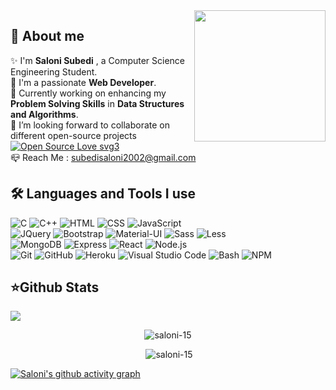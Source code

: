<!-- ![Saloni Subedi github](https://user-images.githubusercontent.com/75828760/148636394-d8e56ca5-72e9-4ac5-9fda-7fe7614534a0.png) -->

<img align="right" src="https://raw.githubusercontent.com/akshitagupta15june/akshitagupta15june/master/200w.webp" width="210px" style="max-width:100%;">


<h2><b>🌟 About me  </b></h2>

✨ I'm <b>Saloni Subedi</b> , a Computer Science Engineering Student.<br/>
🎇 I'm a passionate <b>Web Developer</b>. <br/>
🌱 Currently working on enhancing my <b>Problem Solving Skills</b> in <b>Data Structures and Algorithms</b>.<br/>
👯 I’m looking forward to collaborate on different open-source projects [![Open Source Love svg3](https://badges.frapsoft.com/os/v3/open-source.svg?v=103)](https://github.com/ellerbrock/open-source-badges/)<br/>
📪 Reach Me : subedisaloni2002@gmail.com
<br />
 
<p align="left">
<h2><b>🛠 Languages and Tools I use </b></h2>

  ![C](https://img.shields.io/badge/-C-141321?style=plastic&logo=C)
  ![C++](https://img.shields.io/badge/C++-141321?style=plastic&logo=c%2B%2B&logoColor=00599C)
  ![HTML](https://img.shields.io/badge/-HTML-141321?style=plastic&logo=HTML5)
  ![CSS](https://img.shields.io/badge/-CSS-141321?style=plastic&logo=CSS3&logoColor=1572B6)
  ![JavaScript](https://img.shields.io/badge/-JavaScript-141321?style=plastic&logo=javascript)
  <br>
  ![JQuery](https://img.shields.io/badge/-JQuery-141321?style=plastic&logo=jquery&logoColor=0769ad)
  ![Bootstrap](https://img.shields.io/badge/-Bootstrap-141321?style=plastic&logo=bootstrap&logoColor=563D7C)
  ![Material-UI](https://img.shields.io/badge/-MaterialUI-141321?style=plastic&logo=mui&logoColor=007EFE)
  ![Sass](https://img.shields.io/badge/-Sass-141321?style=plastic&logo=sass&logoColor=cc6699)
  ![Less](https://img.shields.io/badge/-Less-141321?style=plastic&logo=less&logoColor=428bca)
  <br>
  ![MongoDB](https://img.shields.io/badge/-MongoDB-141321?style=plastic&logo=mongodb)
  ![Express](https://img.shields.io/badge/-ExpressJS-141321?style=plastic&logo=express)
  ![React](https://img.shields.io/badge/-React-141321?style=plastic&logo=react)
  ![Node.js](https://img.shields.io/badge/-Node.js-141321?style=plastic&logo=node.js)
  <br>
  ![Git](https://img.shields.io/badge/-Git-141321?style=plastic&logo=git)
  ![GitHub](https://img.shields.io/badge/-GitHub-141321?style=plastic&logo=github)
  ![Heroku](https://img.shields.io/badge/-Heroku-141321?style=plastic&logo=heroku&logoColor=6567a5)
  ![Visual Studio Code](https://img.shields.io/badge/-Visual%20Studio%20Code-141321?style=plastic&logo=visual-studio-code&logoColor=007ACC)
  ![Bash](https://img.shields.io/badge/-Bash-141321?style=plastic&logo=gnu-bash&logoColor=white)
  ![NPM](https://img.shields.io/badge/-Npm-141321?style=plastic&logo=npm&logoColor=white)
</p>
<h2><b>⭐Github Stats</b></h2> 

![](https://komarev.com/ghpvc/?username=saloni-15&color=E63F83)

<div style="">
<p align="center" ><img src="https://github-readme-stats.vercel.app/api/top-langs?username=saloni-15&show_icons=true&locale=en&layout=compact&theme=radical" alt="saloni-15" /></p>

<p align="center" >&nbsp;<img src="https://github-readme-stats.vercel.app/api?username=saloni-15&show_icons=true&locale=en&theme=radical" alt="saloni-15" /></p>
</div>

[![Saloni's github activity graph](https://activity-graph.herokuapp.com/graph?username=saloni-15&theme=redical)](https://github.com/saloni-15/github-readme-activity-graph)
